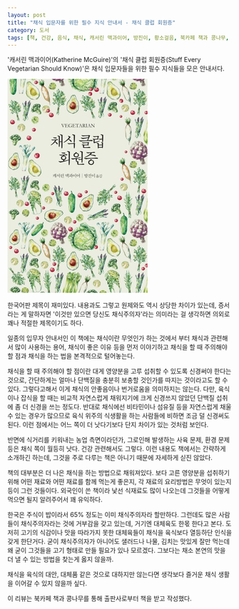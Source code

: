 ```yaml
---
layout: post
title: "채식 입문자를 위한 필수 지식 안내서 - 채식 클럽 회원증"
category: 도서
tags: [책, 건강, 음식, 채식, 캐서린 맥과이어, 방진이, 황소걸음, 북카페 책과 콩나무, 서평]
---
```


'캐서린 맥과이어(Katherine McGuire)'의
'채식 클럽 회원증(Stuff Every Vegetarian Should Know)'은
채식 입문자들을 위한 필수 지식들을 모은 안내서다.

![표지](/images/book/stuff-every-vegetarian-should-know-book-h480.jpg)

한국어판 제목이 재미있다.
내용과도 그렇고 원제와도 역시 상당한 차이가 있는데,
증서라는 게 말하자면 '이것만 있으면 당신도 채식주의자'라는 의미라는 걸 생각하면
의외로 꽤나 적절한 제목이기도 하다.

일종의 입무자 안내서인 이 책에는
채식이란 무엇인가 하는 것에서 부터
채식과 관련해서 많이 사용하는 용어,
채식이 좋은 이유 등을 먼저 이야기하고
채식을 할 때 주의해야 할 점과 채식을 하는 법을 본격적으로 털어놓는다.

채식을 할 때 주의해야 할 점이란 대게 영양분을 고루 섭취할 수 있도록 신경써야 한다는 것으로,
간단하게는 얼마나 단백질을 충분히 보충할 것인가를 따지는 것이라고도 할 수 있다.
그렇다고해서 이게 채식의 안좋음이나 번거로움을 의미하지는 않는다.
다만, 육식이나 잡식을 할 때는 비교적 자연스럽게 채워지기에 크게 신경쓰지 않았던 단백질 섭취에 좀 더 신경을 쓰는 정도다.
반대로 채식에선 비타민이나 섬유질 등을 자연스럽게 채울 수 있는 경우가 많으므로
육식 위주의 식생활을 하는 사람들에 비하면 조금 덜 신경써도 된다.
이런 점에서는 어느 쪽이 더 낫다기보다 단지 차이가 있는 것처럼 보인다.

반면에 식거리를 키워내는 농업 측면이라던가,
그로인해 발생하는 사육 문제, 환경 문제 등은
채식 쪽이 월등히 낫다.
건강 관련해서도 그렇다.
이런 내용도 책에서는 간략하게 소개하긴 하는데,
그것을 주로 다루는 책은 아니기 때문에 자세하게 싣진 않았다.

책의 대부분은 더 나은 채식을 하는 방법으로 채워져있다.
보다 고른 영양분을 섭취하기 위해 어떤 재료와 어떤 재료를 함께 먹는게 좋은지,
각 재료의 요리방법은 무엇이 있는지 등이 그런 것들이다.
외국인이 쓴 책이라 낯선 식재료도 많이 나오는데 그것들을 어떻게 먹으면 될지 알려주어서 꽤 유익하다.

한국은 주식이 밥이라서 65% 정도는 이미 채식주의자라 할만하다.
그런데도 많은 사람들이 채식주의자라는 것에 거부감을 갖고 있는데, 거기엔 대체육도 한몫 한다고 본다.
도저히 고기의 식감이나 맛을 따라가지 못한 대체육들이 채식을 육식보다 열등하단 인식을 갖게 한단거다.
굳이 채식주의자가 아니어도 샐러드나 나물, 김치는 맛있게 잘만 먹는데
왜 굳이 그것들을 고기 형태로 만들 필요가 있나 모르겠다.
그보다는 채소 본연의 맛을 더 낼 수 있는 방법을 찾는게 옳지 않을까.

채식을 육식의 대안, 대체품 같은 것으로 대하지만 않는다면
생각보다 즐거운 채식 생활을 이어갈 수 있지 않을까 싶다.



<div class="im im-info">
이 리뷰는 북카페 책과 콩나무를 통해 출판사로부터 책을 받고 작성했다.
</div>
